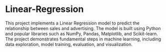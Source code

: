 # Linear-Regression

This project implements a Linear Regression model to predict the relationship between sales and advertising. The model is built using Python and popular libraries such as NumPy, Pandas, Matplotlib, and Scikit-learn. The project demonstrates fundamental steps in machine learning, including data exploration, model training, evaluation, and visualization.
